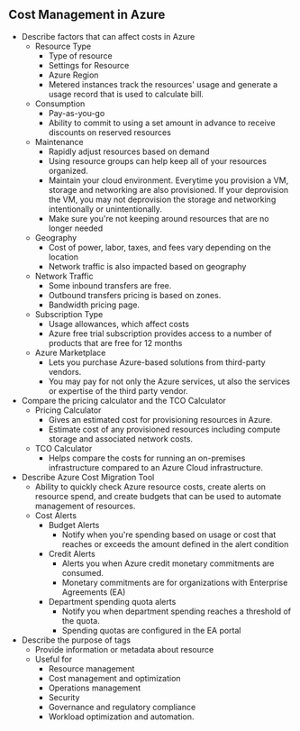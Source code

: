 ## Cost Management in Azure
* Describe factors that can affect costs in Azure
    * Resource Type
        * Type of resource
        * Settings for Resource
        * Azure Region
        * Metered instances track the resources' usage and generate a usage record that is used to calculate bill.
    * Consumption
        * Pay-as-you-go 
        * Ability to commit to using a set amount in advance to receive discounts on reserved resources
    * Maintenance
        * Rapidly adjust resources based on demand
        * Using resource groups can help keep all of your resources organized.
        * Maintain your cloud environment. Everytime you provision a VM, storage and networking are also provisioned. If your deprovision the VM, you may not deprovision the storage and networking intentionally or unintentionally.
        * Make sure you're not keeping around resources that are no longer needed
    * Geography
        * Cost of power, labor, taxes, and fees vary depending on the location
        * Network traffic is also impacted based on geography
    * Network Traffic
        * Some inbound transfers are free.
        * Outbound transfers pricing is based on zones.
        * Bandwidth pricing page.
    * Subscription Type
        * Usage allowances, which affect costs
        * Azure free trial subscription provides access to a number of products that are free for 12 months
    * Azure Marketplace
        * Lets you purchase Azure-based solutions from third-party vendors.
        * You may pay for not only the Azure services, ut also the services or expertise of the third party vendor.
* Compare the pricing calculator and the TCO Calculator
    * Pricing Calculator
        * Gives an estimated cost for provisioning resources in Azure.
        * Estimate cost of any provisioned resources including compute storage and associated network costs.
    * TCO Calculator
        * Helps compare the costs for running an on-premises infrastructure compared to an Azure Cloud infrastructure.
* Describe Azure Cost Migration Tool
    * Ability to quickly check Azure resource costs, create alerts on resource spend, and create budgets that can be used to automate management of resources.
    * Cost Alerts
        * Budget Alerts
            * Notify when you're spending based on usage or cost that reaches or exceeds the amount defined in the alert condition
        * Credit Alerts
            * Alerts you when Azure credit monetary commitments are consumed.
            * Monetary commitments are for organizations with Enterprise Agreements (EA)
        * Department spending quota alerts
            * Notify you when department spending reaches a threshold of the quota.
            * Spending quotas are configured in the EA portal
* Describe the purpose of tags
    * Provide information or metadata about resource
    * Useful for
        * Resource management
        * Cost management and optimization
        * Operations management
        * Security
        * Governance and regulatory compliance
        * Workload optimization and automation.
